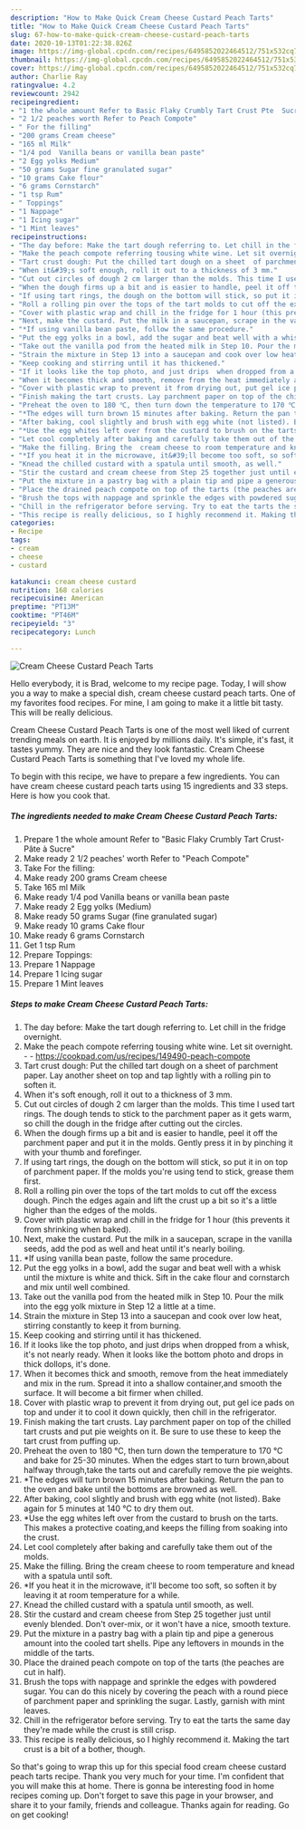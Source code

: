 ```yaml
---
description: "How to Make Quick Cream Cheese Custard Peach Tarts"
title: "How to Make Quick Cream Cheese Custard Peach Tarts"
slug: 67-how-to-make-quick-cream-cheese-custard-peach-tarts
date: 2020-10-13T01:22:38.826Z
image: https://img-global.cpcdn.com/recipes/6495852022464512/751x532cq70/cream-cheese-custard-peach-tarts-recipe-main-photo.jpg
thumbnail: https://img-global.cpcdn.com/recipes/6495852022464512/751x532cq70/cream-cheese-custard-peach-tarts-recipe-main-photo.jpg
cover: https://img-global.cpcdn.com/recipes/6495852022464512/751x532cq70/cream-cheese-custard-peach-tarts-recipe-main-photo.jpg
author: Charlie Ray
ratingvalue: 4.2
reviewcount: 2942
recipeingredient:
- "1 the whole amount Refer to Basic Flaky Crumbly Tart Crust Pte  Sucre"
- "2 1/2 peaches worth Refer to Peach Compote"
- " For the filling"
- "200 grams Cream cheese"
- "165 ml Milk"
- "1/4 pod  Vanilla beans or vanilla bean paste"
- "2 Egg yolks Medium"
- "50 grams Sugar fine granulated sugar"
- "10 grams Cake flour"
- "6 grams Cornstarch"
- "1 tsp Rum"
- " Toppings"
- "1 Nappage"
- "1 Icing sugar"
- "1 Mint leaves"
recipeinstructions:
- "The day before: Make the tart dough referring to. Let chill in the fridge overnight."
- "Make the peach compote referring tousing white wine. Let sit overnight.  https://cookpad.com/us/recipes/149490-peach-compote"
- "Tart crust dough: Put the chilled tart dough on a sheet  of parchment paper. Lay another sheet on top and tap lightly with a rolling pin to soften it."
- "When it&#39;s soft enough, roll it out to a thickness of 3 mm."
- "Cut out circles of dough 2 cm larger than the molds. This time I used tart rings. The dough tends to stick to the parchment paper as it gets warm, so chill  the dough in the fridge after cutting out the circles."
- "When the dough firms up a bit and is easier to handle, peel it off the parchment paper and put it in the molds. Gently press it in by pinching it with your thumb and forefinger."
- "If using tart rings, the dough on the bottom will stick, so put it in on top of parchment paper. If the molds you&#39;re using tend to stick, grease them first."
- "Roll a rolling pin over the tops of the tart molds to cut off the excess dough. Pinch the edges again and lift the crust up a bit so it&#39;s a little higher than the edges of the molds."
- "Cover with plastic wrap and chill in the fridge for 1 hour (this prevents it from shrinking when baked)."
- "Next, make the custard. Put the milk in a saucepan, scrape in the vanilla seeds, add the pod as well and heat until it&#39;s nearly boiling."
- "*If using vanilla bean paste, follow the same procedure."
- "Put the egg yolks in a bowl, add the sugar and beat well with a whisk until the mixture is white and thick. Sift in the cake flour and cornstarch and mix until well combined."
- "Take out the vanilla pod from the heated milk in Step 10. Pour the milk into the egg yolk mixture in Step 12 a little at a time."
- "Strain the mixture in Step 13 into a saucepan and cook over low heat, stirring constantly to keep it from burning."
- "Keep cooking and stirring until it has thickened."
- "If it looks like the top photo, and just drips  when dropped from a whisk, it&#39;s not nearly ready. When it looks like the bottom photo and drops in thick dollops, it&#39;s done."
- "When it becomes thick and smooth, remove from the heat immediately and mix in the rum. Spread it into a shallow container,and smooth the surface. It will become a bit firmer when chilled."
- "Cover with plastic wrap to prevent it from drying out, put gel ice pads on top and under it to cool it down quickly, then chill in the refrigerator."
- "Finish making the tart crusts. Lay parchment paper on top of the chilled tart crusts and put  pie weights on it. Be sure to use these to keep the tart crust from puffing up."
- "Preheat the oven to 180 ℃, then turn down the temperature to 170 ℃ and bake for 25-30 minutes. When the edges start to turn brown,about halfway through,take the tarts out  and carefully remove the pie weights."
- "*The edges will turn brown 15 minutes after baking. Return the pan to the oven and bake until the bottoms are browned as well."
- "After baking, cool slightly and brush with egg white (not listed). Bake again for 5 minutes at 140 ℃ to dry them out."
- "*Use the egg whites left over from the custard to brush on the tarts. This makes a protective coating,and keeps the filling from soaking into the crust."
- "Let cool completely after baking and carefully take them out of the molds."
- "Make the filling. Bring the  cream cheese to room temperature and knead with a spatula until soft."
- "*If you heat it in the microwave, it&#39;ll become too soft, so soften it by leaving it at room temperature for a while."
- "Knead the chilled custard with a spatula until smooth, as well."
- "Stir the custard and cream cheese from Step 25 together just until evenly blended. Don&#39;t over-mix, or it won&#39;t have a nice, smooth texture."
- "Put the mixture in a pastry bag with a plain tip and pipe a generous amount into the cooled tart shells. Pipe any leftovers in mounds in the middle of the tarts."
- "Place the drained peach compote on top of the tarts (the peaches are cut in half)."
- "Brush the tops with nappage and sprinkle the edges with powdered sugar. You can do this nicely by covering the peach with a round piece of parchment paper and sprinkling the sugar. Lastly, garnish with mint leaves."
- "Chill in the refrigerator before serving. Try to eat the tarts the same day they&#39;re made while the crust is still crisp."
- "This recipe is really delicious, so I highly recommend it. Making the tart crust is a bit of a bother, though."
categories:
- Recipe
tags:
- cream
- cheese
- custard

katakunci: cream cheese custard 
nutrition: 168 calories
recipecuisine: American
preptime: "PT13M"
cooktime: "PT46M"
recipeyield: "3"
recipecategory: Lunch

---
```



![Cream Cheese Custard Peach Tarts](https://img-global.cpcdn.com/recipes/6495852022464512/751x532cq70/cream-cheese-custard-peach-tarts-recipe-main-photo.jpg)

Hello everybody, it is Brad, welcome to my recipe page. Today, I will show you a way to make a special dish, cream cheese custard peach tarts. One of my favorites food recipes. For mine, I am going to make it a little bit tasty. This will be really delicious.

Cream Cheese Custard Peach Tarts is one of the most well liked of current trending meals on earth. It is enjoyed by millions daily. It's simple, it's fast, it tastes yummy. They are nice and they look fantastic. Cream Cheese Custard Peach Tarts is something that I've loved my whole life.




To begin with this recipe, we have to prepare a few ingredients. You can have cream cheese custard peach tarts using 15 ingredients and 33 steps. Here is how you cook that.

<!--inarticleads1-->

##### The ingredients needed to make Cream Cheese Custard Peach Tarts:

1. Prepare 1 the whole amount Refer to &#34;Basic Flaky Crumbly Tart Crust- Pâte à Sucre&#34;
1. Make ready 2 1/2 peaches&#39; worth Refer to &#34;Peach Compote&#34;
1. Take  For the filling:
1. Make ready 200 grams Cream cheese
1. Take 165 ml Milk
1. Make ready 1/4 pod  Vanilla beans or vanilla bean paste
1. Make ready 2 Egg yolks (Medium)
1. Make ready 50 grams Sugar (fine granulated sugar)
1. Make ready 10 grams Cake flour
1. Make ready 6 grams Cornstarch
1. Get 1 tsp Rum
1. Prepare  Toppings:
1. Prepare 1 Nappage
1. Prepare 1 Icing sugar
1. Prepare 1 Mint leaves




<!--inarticleads2-->

##### Steps to make Cream Cheese Custard Peach Tarts:

1. The day before: Make the tart dough referring to. Let chill in the fridge overnight.
1. Make the peach compote referring tousing white wine. Let sit overnight. -  - https://cookpad.com/us/recipes/149490-peach-compote
1. Tart crust dough: Put the chilled tart dough on a sheet  of parchment paper. Lay another sheet on top and tap lightly with a rolling pin to soften it.
1. When it&#39;s soft enough, roll it out to a thickness of 3 mm.
1. Cut out circles of dough 2 cm larger than the molds. This time I used tart rings. The dough tends to stick to the parchment paper as it gets warm, so chill  the dough in the fridge after cutting out the circles.
1. When the dough firms up a bit and is easier to handle, peel it off the parchment paper and put it in the molds. Gently press it in by pinching it with your thumb and forefinger.
1. If using tart rings, the dough on the bottom will stick, so put it in on top of parchment paper. If the molds you&#39;re using tend to stick, grease them first.
1. Roll a rolling pin over the tops of the tart molds to cut off the excess dough. Pinch the edges again and lift the crust up a bit so it&#39;s a little higher than the edges of the molds.
1. Cover with plastic wrap and chill in the fridge for 1 hour (this prevents it from shrinking when baked).
1. Next, make the custard. Put the milk in a saucepan, scrape in the vanilla seeds, add the pod as well and heat until it&#39;s nearly boiling.
1. *If using vanilla bean paste, follow the same procedure.
1. Put the egg yolks in a bowl, add the sugar and beat well with a whisk until the mixture is white and thick. Sift in the cake flour and cornstarch and mix until well combined.
1. Take out the vanilla pod from the heated milk in Step 10. Pour the milk into the egg yolk mixture in Step 12 a little at a time.
1. Strain the mixture in Step 13 into a saucepan and cook over low heat, stirring constantly to keep it from burning.
1. Keep cooking and stirring until it has thickened.
1. If it looks like the top photo, and just drips  when dropped from a whisk, it&#39;s not nearly ready. When it looks like the bottom photo and drops in thick dollops, it&#39;s done.
1. When it becomes thick and smooth, remove from the heat immediately and mix in the rum. Spread it into a shallow container,and smooth the surface. It will become a bit firmer when chilled.
1. Cover with plastic wrap to prevent it from drying out, put gel ice pads on top and under it to cool it down quickly, then chill in the refrigerator.
1. Finish making the tart crusts. Lay parchment paper on top of the chilled tart crusts and put  pie weights on it. Be sure to use these to keep the tart crust from puffing up.
1. Preheat the oven to 180 ℃, then turn down the temperature to 170 ℃ and bake for 25-30 minutes. When the edges start to turn brown,about halfway through,take the tarts out  and carefully remove the pie weights.
1. *The edges will turn brown 15 minutes after baking. Return the pan to the oven and bake until the bottoms are browned as well.
1. After baking, cool slightly and brush with egg white (not listed). Bake again for 5 minutes at 140 ℃ to dry them out.
1. *Use the egg whites left over from the custard to brush on the tarts. This makes a protective coating,and keeps the filling from soaking into the crust.
1. Let cool completely after baking and carefully take them out of the molds.
1. Make the filling. Bring the  cream cheese to room temperature and knead with a spatula until soft.
1. *If you heat it in the microwave, it&#39;ll become too soft, so soften it by leaving it at room temperature for a while.
1. Knead the chilled custard with a spatula until smooth, as well.
1. Stir the custard and cream cheese from Step 25 together just until evenly blended. Don&#39;t over-mix, or it won&#39;t have a nice, smooth texture.
1. Put the mixture in a pastry bag with a plain tip and pipe a generous amount into the cooled tart shells. Pipe any leftovers in mounds in the middle of the tarts.
1. Place the drained peach compote on top of the tarts (the peaches are cut in half).
1. Brush the tops with nappage and sprinkle the edges with powdered sugar. You can do this nicely by covering the peach with a round piece of parchment paper and sprinkling the sugar. Lastly, garnish with mint leaves.
1. Chill in the refrigerator before serving. Try to eat the tarts the same day they&#39;re made while the crust is still crisp.
1. This recipe is really delicious, so I highly recommend it. Making the tart crust is a bit of a bother, though.




So that's going to wrap this up for this special food cream cheese custard peach tarts recipe. Thank you very much for your time. I'm confident that you will make this at home. There is gonna be interesting food in home recipes coming up. Don't forget to save this page in your browser, and share it to your family, friends and colleague. Thanks again for reading. Go on get cooking!
